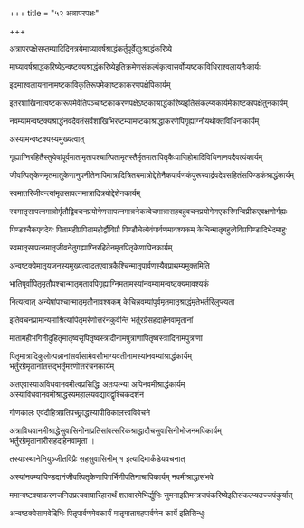 +++
title = "५२ अत्रापरपक्षः"

+++

अत्रापरपक्षेसप्तम्यादिदिनत्रयेमाघ्यावर्षश्राद्धंकर्तुपूर्वेद्युःश्राद्धंकरिष्ये

माघ्यावर्षश्राद्धंकरिष्येऽन्वष्टक्यश्राद्धंकरिष्येइतिक्रमेणसंकल्पंकृत्वासर्वोप्यष्टकाविधिराश्वलायनैःकार्यः

इदमाश्वलायनानामष्टकाविकृतिरूपमेकाष्टकाकरणपक्षेपिकार्यम्

इतरशाखिनात्वष्टकारूपमेवेतिपञ्चाष्टकाकरणपक्षेऽष्टकाश्राद्धंकरिष्यइतिसंकल्प्यकार्यमेकाष्टकापक्षेतुनकार्यम्

नवम्यामन्वष्टक्यश्राद्धंनवदैवतंसर्वशाखिभिरष्टम्यामष्टकाश्राद्धाकरणेपिगृह्याग्नौयथोक्तविधिनाकार्यम्

अस्यामन्वष्टक्यस्यमुख्यत्वात्

गृह्याग्निरहितैस्तुयेषांपूर्वमातामृतापश्चात्पितामृतस्तैर्मृतमातापितृकैःपाणिहोमादिविधिनानवदैवत्यंकार्यम्

जीवत्पितृकेणमृतमातुकेणानुपनीतेनापिमात्रादित्रितयमात्रोद्देशेनैकपार्वणकंपुरूरवार्द्रवदेवसहितंसपिण्डकंश्राद्धंकार्यम्

स्वमातरिजीवन्त्यांमृतसापत्नमात्रादित्रयोद्देशेनकार्यम्

स्वमातृसापत्नमात्रोर्मृतौद्विवचनप्रयोगेणसापत्नमात्रनेकत्वेचमात्रासहबहुवचनप्रयोगेणएकस्मिन्विप्रीकएवक्षणोर्गह्यः

पिण्डश्चैकएवदेयः पितामहीप्रपितामहोर्द्वौविप्रौ पिण्डौचेत्येवंपार्वणमावश्यकम् केचिन्मातृबहुत्वेविप्रपिण्डादिभेदमाहुः

स्वमातृसापत्नमातृजीवनेतुगह्याग्निरहितेनमृतपितृकेणापिनकार्यम्

अन्वष्टक्येमातृयजनस्यमुख्यत्वादतएवात्रकैश्चिन्मातृपार्वणस्यैवप्राथम्यमुक्तमिति

भातिपूर्वांपितृमृतौपश्चान्मातृमृतावपिगृह्याग्निमतामस्यांनवम्यामन्वष्टक्यमावश्यकं

नित्यत्वात् अन्येषांपश्चान्मातृमृतौनावश्यकम् केचिन्नवम्यांपुर्वमृतमातृश्राद्धंमृतेभर्तरिलुप्त्यता

इतिवचनप्रामान्यमाश्रित्यापितृमर्रणोत्तरंनकुर्वन्ति भर्तुरग्रेसहदाहेनवामृतानां

मातामहीभगिनीदुहितृमातृष्वसृपितृष्वस्त्रादीनामपुत्राणांपितृष्वस्त्रादिनामपुत्राणां

पितृमात्रादिकुलोत्पन्नानांसर्वासामेवसौभाग्यवतीनामस्यांनवम्यांश्राद्धंकार्यम् भर्तुरग्रेमृतानांतत्तद्भर्तृमरणोत्तरंचनकार्यम्

अतएवास्याअविधवानवमीत्वप्रसिद्धिः अतःपत्न्या अपिनवमीश्राद्धंकार्यम् अस्याविधवानवमीश्राद्धस्यमहालयवद्यावद्वृश्चिकदर्शनं

गौणकालः एवंदौहित्रप्रतिपच्छ्राद्धस्यापीतिकालत्त्वविवेचने

अत्राविधवानमीश्राद्धेसुवासिनीनांप्रतिसांवत्सरिकश्राद्धादौचसुवासिनीभोजनमपिकार्यम् भर्तुरग्रेमृतानारीसहदाहेनवामृता ।

तस्याःस्थानेनियुञ्जीतविप्रैः सहसुवासिनीम् १ इत्यादिमार्कंडेयवचनात्

अस्यांनवम्यांपिण्डदानंजीवत्पितृकेणापिगर्भिणीपतिनाचापिकार्यम् नवमीश्राद्धासंभवे

ममान्वष्टक्याकरणजनितप्रत्यवायारिहारार्थं शतवारमेभिर्द्युभिः सुमनाइतिमन्त्रजपंकरिष्येइतिसंकल्प्यतज्जपंकुर्यात्

अन्वष्टक्येसामवेदिभिः पितृपार्वणमेवकार्यं मातृमातामहपार्वणेन कार्ये इतिसिन्धुः
